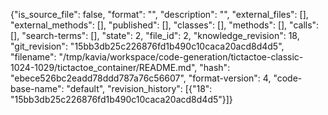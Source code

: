 {"is_source_file": false, "format": "", "description": "", "external_files": [], "external_methods": [], "published": [], "classes": [], "methods": [], "calls": [], "search-terms": [], "state": 2, "file_id": 2, "knowledge_revision": 18, "git_revision": "15bb3db25c226876fd1b490c10caca20acd8d4d5", "filename": "/tmp/kavia/workspace/code-generation/tictactoe-classic-1024-1029/tictactoe_container/README.md", "hash": "ebece526bc2eadd78ddd787a76c56607", "format-version": 4, "code-base-name": "default", "revision_history": [{"18": "15bb3db25c226876fd1b490c10caca20acd8d4d5"}]}